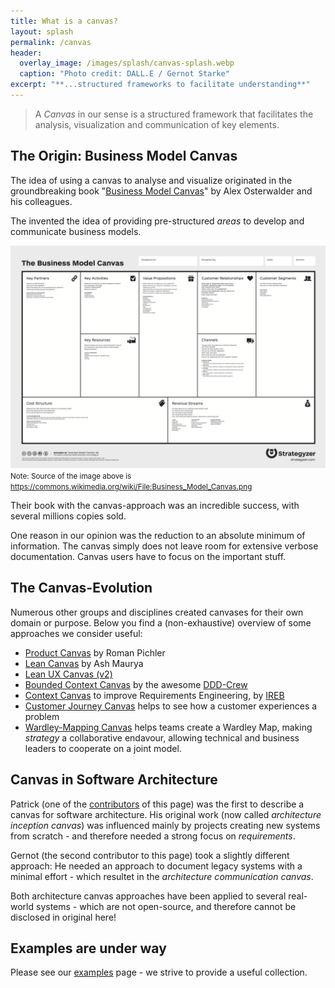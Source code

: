 ```yaml
---
title: What is a canvas?
layout: splash
permalink: /canvas
header:
  overlay_image: /images/splash/canvas-splash.webp
  caption: "Photo credit: DALL.E / Gernot Starke"
excerpt: "**...structured frameworks to facilitate understanding**"
---
```


>A _Canvas_ in our sense is a structured framework that facilitates the analysis, visualization and communication of key elements.

## The Origin: Business Model Canvas

The idea of using a canvas to analyse and visualize originated in the groundbreaking book "[Business Model Canvas](https://www.strategyzer.com/team/alexander-osterwalder)" by Alex Osterwalder and his colleagues.

The invented the idea of providing pre-structured _areas_ to develop and communicate business models.

![](images/about-canvas/Business_Model_Canvas.png)
<small>Note: Source of the image above is https://commons.wikimedia.org/wiki/File:Business_Model_Canvas.png</small> 

Their book with the canvas-approach was an incredible success, with several millions copies sold. 

One reason in our opinion was the reduction to an absolute minimum of information. 
The canvas simply does not leave room for extensive verbose documentation.
Canvas users have to focus on the important stuff.

## The Canvas-Evolution

Numerous other groups and disciplines created canvases for their own domain or purpose.
Below you find a (non-exhaustive) overview of some approaches we consider useful:

* [Product Canvas](https://www.romanpichler.com/tools/the-product-canvas/) by Roman Pichler
* [Lean Canvas](https://leanstack.com/lean-canvas) by Ash Maurya
* [Lean UX Canvas (v2)](https://jeffgothelf.com/blog/leanuxcanvas-v2/)
* [Bounded Context Canvas](https://github.com/ddd-crew/bounded-context-canvas) by the awesome [DDD-Crew](https://github.com/ddd-crew)
* [Context Canvas](https://re-magazine.ireb.org/articles/the-context-canvas) to improve Requirements Engineering, by [IREB](https://www.ireb.org)
* [Customer Journey Canvas](https://www.designabetterbusiness.tools/tools/customer-journey-canvas) helps to see how a customer experiences a problem
* [Wardley-Mapping Canvas](https://miro.com/blog/wardley-maps-whiteboard-canvas/) helps teams create a Wardley Map, making _strategy_ a collaborative endavour, allowing technical and business leaders to cooperate on a joint model.


## Canvas in Software Architecture

Patrick (one of the [contributors](/contributors) of this page) was the first to describe a canvas for software architecture. 
His original work (now called _architecture inception canvas_) was influenced mainly by projects creating new systems from scratch - and therefore needed a strong focus on _requirements_.

Gernot (the second contributor to this page) took a slightly different approach: 
He needed an approach to document legacy systems with a minimal effort - which resultet in the _architecture communication canvas_.

Both architecture canvas approaches have been applied to several real-world systems - which are not open-source, and therefore cannot be disclosed in original here!

## Examples are under way

Please see our [examples](/examples) page - we strive to provide a useful collection.
